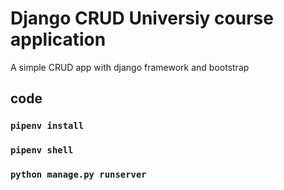 # Django CRUD Universiy course application

A simple CRUD app with django framework and bootstrap 


## code
### `pipenv install`
### `pipenv shell`
### `python manage.py runserver`

